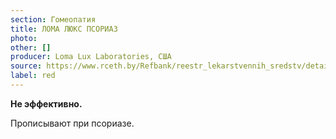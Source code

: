 ```yaml
---
section: Гомеопатия
title: ЛОМА ЛЮКС ПСОРИАЗ
photo:
other: []
producer: Loma Lux Laboratories, США
source: https://www.rceth.by/Refbank/reestr_lekarstvennih_sredstv/details/4000_99_04_09_15_17
label: red
---
```


**Не эффективно.**

Прописывают при псориазе.
